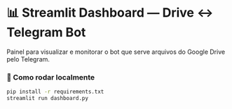 # 📊 Streamlit Dashboard — Drive ↔ Telegram Bot

Painel para visualizar e monitorar o bot que serve arquivos do Google Drive pelo Telegram.

### 🚀 Como rodar localmente
```bash
pip install -r requirements.txt
streamlit run dashboard.py
